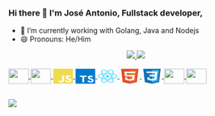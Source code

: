 ### Hi there 👋 I'm José Antonio, Fullstack developer,

- 🔭 I’m currently working with Golang, Java and Nodejs
- 😄 Pronouns: He/Him

<div align="center">
  <a href="https://github.com/JoseAntonioPdosSantos">
  <img height="180em" src="https://github-readme-stats.vercel.app/api?username=JoseAntonioPdosSantos&show_icons=true&theme=dark&include_all_commits=true&count_private=true"/>
  <img height="180em" src="https://github-readme-stats.vercel.app/api/top-langs/?username=JoseAntonioPdosSantos&layout=compact&langs_count=7&theme=dark"/>
</div>
<div style="display: inline_block"><br>
  <img align="center" height="30" width="40" src="https://cdn.jsdelivr.net/gh/devicons/devicon/icons/java/java-original.svg" />   
  <img align="center" height="30" width="40" src="https://cdn.jsdelivr.net/gh/devicons/devicon/icons/spring/spring-original.svg" />   
  <img align="center" height="30" width="40" src="https://raw.githubusercontent.com/devicons/devicon/master/icons/javascript/javascript-plain.svg">
  <img align="center" height="30" width="40" src="https://raw.githubusercontent.com/devicons/devicon/master/icons/typescript/typescript-plain.svg">
  <img align="center" height="30" width="40" src="https://raw.githubusercontent.com/devicons/devicon/master/icons/react/react-original.svg">
  <img align="center" height="30" width="40" src="https://raw.githubusercontent.com/devicons/devicon/master/icons/html5/html5-original.svg">
  <img align="center" height="30" width="40" src="https://raw.githubusercontent.com/devicons/devicon/master/icons/css3/css3-original.svg">
  <img align="center" height="30" width="40" src="https://cdn.jsdelivr.net/gh/devicons/devicon/icons/go/go-original.svg">
  <img  align="center" height="30" width="40" src="https://cdn.jsdelivr.net/gh/devicons/devicon/icons/solidity/solidity-original.svg" />

</div>
  
 ##
  
 <div>
  <a href="https://www.linkedin.com/in/jose-antonio-pinto-dos-santos-53557174/" target="_blank"><img src="https://img.shields.io/badge/-LinkedIn-%230077B5?style=for-the-badge&logo=linkedin&logoColor=white" target="_blank"></a>   
 </div>
  
